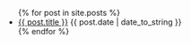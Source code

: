 <ul>
  {% for post in site.posts %}
    <li>
      <a href=".{{ post.url }}">{{ post.title }}</a>
      {{ post.date | date_to_string }}
    </li>
  {% endfor %}
</ul>　　
